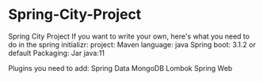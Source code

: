 # Spring-City-Project
Spring City Project
If you want to write your own, here's what you need to do in the spring initializr:
project: Maven
language: java
Spring boot: 3.1.2 or default
Packaging: Jar
java:11

Plugins you need to add:
Spring Data MongoDB
Lombok
Spring Web


